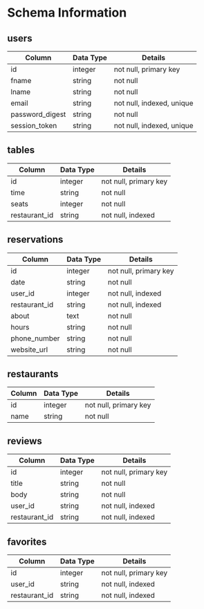 # Schema Information

## users
|    Column          |   Data Type   |    Details               |
| -------------      | ------------- | -------------            |
| id                 | integer       | not null, primary key    |
| fname              | string        | not null                 |
| lname              | string        | not null                 |
| email              | string        | not null, indexed, unique|
| password_digest    | string        | not null                 |
| session_token      | string        | not null, indexed, unique|

## tables
|    Column          |   Data Type   |    Details               |
| -------------      | ------------- | -------------            |
| id                 | integer       | not null, primary key    |
| time               | string        | not null                 |
| seats              | integer       | not null                 |
| restaurant_id      | string        | not null, indexed        |

## reservations
|    Column          |   Data Type   |    Details               |
| -------------      | ------------- | -------------            |
| id                 | integer       | not null, primary key    |
| date               | string        | not null                 |
| user_id            | integer       | not null, indexed        |
| restaurant_id      | string        | not null, indexed        |
| about              | text          | not null                 |
| hours              | string        | not null                 |
| phone_number       | string        | not null                 |
| website_url        | string        | not null                 |
## restaurants
|    Column          |   Data Type   |    Details               |
| -------------      | ------------- | -------------            |
| id                 | integer       | not null, primary key    |
| name               | string        | not null                 |

## reviews
|    Column          |   Data Type   |    Details               |
| -------------      | ------------- | -------------            |
| id                 | integer       | not null, primary key    |
| title              | string        | not null                 |
| body               | string        | not null                 |
| user_id            | string        | not null, indexed        |
| restaurant_id      | string        | not null, indexed        |

## favorites
|    Column          |   Data Type   |    Details               |
| -------------      | ------------- | -------------            |
| id                 | integer       | not null, primary key    |
| user_id            | string        | not null, indexed        |
| restaurant_id      | string        | not null, indexed        |
